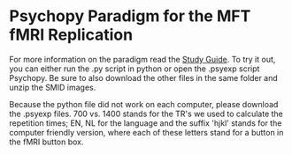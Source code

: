 # Psychopy Paradigm for the MFT fMRI Replication

For more information on the paradigm read the [Study Guide](https://docs.google.com/document/d/1HIdleJGiyqtjdhKCvUnPwdE2GkKPIbJm3RiuHO7b8zw/edit). To try it out, you can either run the .py script in python or open the .psyexp script Psychopy. Be sure to also download the other files in the same folder and unzip the SMID images. 

Because the python file did not work on each computer, please download the .psyexp files. 700 vs. 1400 stands for the TR's we used to calculate the repetition times; EN, NL for the language and the suffix 'hjkl' stands for the computer friendly version, where each of these letters stand for a button in the fMRI button box.
